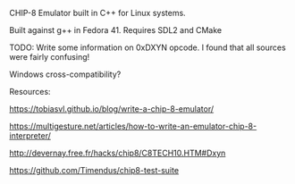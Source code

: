 CHIP-8 Emulator built in C++ for Linux systems.

Built against g++ in Fedora 41. Requires SDL2 and CMake

TODO: 
Write some information on 0xDXYN opcode. I found that all sources were fairly confusing!

Windows cross-compatibility?

Resources: 

https://tobiasvl.github.io/blog/write-a-chip-8-emulator/

https://multigesture.net/articles/how-to-write-an-emulator-chip-8-interpreter/

http://devernay.free.fr/hacks/chip8/C8TECH10.HTM#Dxyn

https://github.com/Timendus/chip8-test-suite